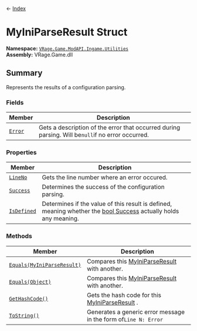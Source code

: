← [Index](index)
# MyIniParseResult Struct
**Namespace:** [`VRage.Game.ModAPI.Ingame.Utilities`](VRage.Game.ModAPI.Ingame.Utilities)  
**Assembly:** VRage.Game.dll  
## Summary
Represents the results of a configuration parsing.
### Fields
|Member|Description|
|---|---|
|[`Error`](VRage.Game.ModAPI.Ingame.Utilities.Error)|Gets a description of the error that occurred during parsing. Will be`null`if no error occurred.|
### Properties
|Member|Description|
|---|---|
|[`LineNo`](VRage.Game.ModAPI.Ingame.Utilities.LineNo)|Gets the line number where an error occured.|
|[`Success`](VRage.Game.ModAPI.Ingame.Utilities.Success)|Determines the success of the configuration parsing.|
|[`IsDefined`](VRage.Game.ModAPI.Ingame.Utilities.IsDefined)|Determines if the value of this result is defined, meaning whether the [bool Success](VRage.Game.ModAPI.Ingame.Utilities.Success) actually holds any meaning.|
### Methods
|Member|Description|
|---|---|
|[`Equals(MyIniParseResult)`](VRage.Game.ModAPI.Ingame.Utilities.Equals)|Compares this [MyIniParseResult](VRage.Game.ModAPI.Ingame.Utilities.MyIniParseResult) with another.|
|[`Equals(Object)`](VRage.Game.ModAPI.Ingame.Utilities.Equals)|Compares this [MyIniParseResult](VRage.Game.ModAPI.Ingame.Utilities.MyIniParseResult) with another.|
|[`GetHashCode()`](VRage.Game.ModAPI.Ingame.Utilities.GetHashCode)|Gets the hash code for this [MyIniParseResult](VRage.Game.ModAPI.Ingame.Utilities.MyIniParseResult) .|
|[`ToString()`](VRage.Game.ModAPI.Ingame.Utilities.ToString)|Generates a generic error message in the form of`Line N: Error`|
